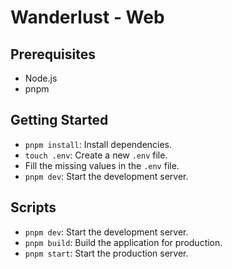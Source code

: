 # Wanderlust - Web

## Prerequisites

- Node.js
- pnpm

## Getting Started

- `pnpm install`: Install dependencies.
- `touch .env`: Create a new `.env` file.
- Fill the missing values in the `.env` file.
- `pnpm dev`: Start the development server.

## Scripts

- `pnpm dev`: Start the development server.
- `pnpm build`: Build the application for production.
- `pnpm start`: Start the production server.
